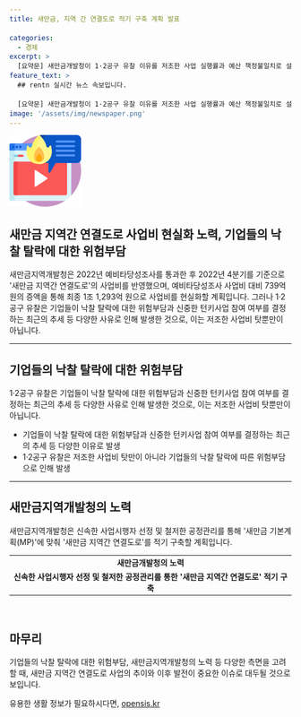 ```yaml
---
title: 새만금, 지역 간 연결도로 적기 구축 계획 발표

categories:
  - 경제
excerpt: >
  [요약문] 새만금개발청이 1·2공구 유찰 이유를 저조한 사업 실행률과 예산 책정불일치로 설명했다. 예비타당성조사 통과 후 2022년 사업비를 반영하고, 추가 증액으로 사업비를 1조 1,293억원으로 현실화하겠다고 밝혔다. 기업들의 낙찰 탈락에 대한 위험부담과 신중한 턴키사업 참여로 인해 유찰이 발생한 것으로 판단하고, 새만금개발청은 신속한 사업시행자 선정과 공정관리로 새만금 지역간 연결도로를 적기 구축할 예정이라고 밝혔다.
feature_text: >
  ## rentn 실시간 뉴스 속보입니다.

  [요약문] 새만금개발청이 1·2공구 유찰 이유를 저조한 사업 실행률과 예산 책정불일치로 설명했다. 예비타당성조사 통과 후 2022년 사업비를 반영하고, 추가 증액으로 사업비를 1조 1,293억원으로 현실화하겠다고 밝혔다. 기업들의 낙찰 탈락에 대한 위험부담과 신중한 턴키사업 참여로 인해 유찰이 발생한 것으로 판단하고, 새만금개발청은 신속한 사업시행자 선정과 공정관리로 새만금 지역간 연결도로를 적기 구축할 예정이라고 밝혔다.
image: '/assets/img/newspaper.png'
---
```


<p><img src="/assets/img/news.png" alt="rentncar 속보" /></p>

<h2>새만금 지역간 연결도로 사업비 현실화 노력, 기업들의 낙찰 탈락에 대한 위험부담</h2>

<p data-ke-size="size16">새만금지역개발청은 2022년 예비타당성조사를 통과한 후 2022년 4분기를 기준으로 '새만금 지역간 연결도로'의 사업비를 반영했으며, 예비타당성조사 사업비 대비 739억 원의 증액을 통해 최종 1조 1,293억 원으로 사업비를 현실화할 계획입니다. 그러나 1·2공구 유찰은 기업들이 낙찰 탈락에 대한 위험부담과 신중한 턴키사업 참여 여부를 결정하는 최근의 추세 등 다양한 사유로 인해 발생한 것으로, 이는 저조한 사업비 탓뿐만이 아닙니다.</p>

<hr>

<h2>기업들의 낙찰 탈락에 대한 위험부담</h2>

<p data-ke-size="size16">1·2공구 유찰은 기업들이 낙찰 탈락에 대한 위험부담과 신중한 턴키사업 참여 여부를 결정하는 최근의 추세 등 다양한 사유로 인해 발생한 것으로, 이는 저조한 사업비 탓뿐만이 아닙니다.</p>

<ul>
  <li>기업들이 낙찰 탈락에 대한 위험부담과 신중한 턴키사업 참여 여부를 결정하는 최근의 추세 등 다양한 이유로 발생</li>
  <li>1·2공구 유찰은 저조한 사업비 탓만이 아니라 기업들의 낙찰 탈락에 따른 위험부담으로 인해 발생</li>
</ul>

<hr>

<h2>새만금지역개발청의 노력</h2>

<p data-ke-size="size16">새만금지역개발청은 신속한 사업시행자 선정 및 철저한 공정관리를 통해 '새만금 기본계획(MP)'에 맞춰 '새만금 지역간 연결도로'를 적기 구축할 계획입니다.</p>

<table>
  <tr>
    <td style="text-align: center; height: 17px;"><b>새만금개발청의 노력</b></td>
  </tr>
  <tr>
    <td style="text-align: center; height: 17px;"><b>신속한 사업시행자 선정 및 철저한 공정관리를 통한 '새만금 지역간 연결도로' 적기 구축</b></td>
  </tr>
</table>

<p data-ke-size="size16">&nbsp;</p>

<h2>마무리</h2>

<p data-ke-size="size16">기업들의 낙찰 탈락에 대한 위험부담, 새만금지역개발청의 노력 등 다양한 측면을 고려할 때, 새만금 지역간 연결도로 사업의 추이와 이후 발전이 중요한 이슈로 대두될 것으로 보입니다.</p>
유용한 생활 정보가 필요하시다면, <a href="https://opensis.kr" rel="dofollow">opensis.kr</a>


